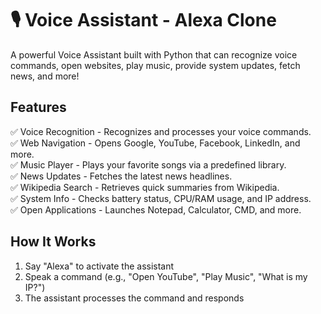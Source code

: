 # 🎙️ Voice Assistant - Alexa Clone
A powerful Voice Assistant built with Python that can recognize voice commands, open websites, play music, provide system updates, fetch news, and more! 

## Features  
✅ Voice Recognition - Recognizes and processes your voice commands.  
✅ Web Navigation - Opens Google, YouTube, Facebook, LinkedIn, and more.  
✅ Music Player - Plays your favorite songs via a predefined library.  
✅ News Updates - Fetches the latest news headlines.  
✅ Wikipedia Search - Retrieves quick summaries from Wikipedia.  
✅ System Info - Checks battery status, CPU/RAM usage, and IP address.  
✅ Open Applications - Launches Notepad, Calculator, CMD, and more.  

## How It Works
1.	Say "Alexa" to activate the assistant
2.	Speak a command (e.g., "Open YouTube", "Play Music", "What is my IP?")
3.	The assistant processes the command and responds


